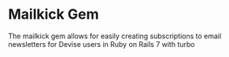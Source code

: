 # Mailkick Gem

The mailkick gem allows for easily creating subscriptions to email newsletters for Devise users in Ruby on Rails 7 with turbo
